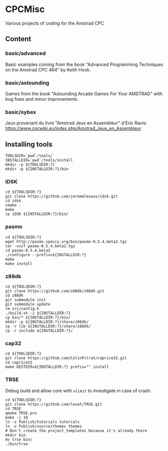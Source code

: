 # CPCMisc

Various projects of coding for the Amstrad CPC

## Content

### basic/advanced

Basic examples coming from the book "Advanced Programming Techniques on the
Amstrad CPC 464" by Keith Hook.

### basic/astounding

Games from the book "Astounding Arcade Games For Your AMSTRAD" with bug fixes
and minor improvements.

### basic/sybex

Jeux provenant du livre "Amstrad Jeux en Assembleur" d'Eric Ravis:
https://www.cpcwiki.eu/index.php/Amstrad_Jeux_en_Assembleur

## Installing tools

```
TOOLSDIR=`pwd`/tools/
INSTALLDIR=`pwd`/tools/install
mkdir -p ${TOOLSDIR:?}
mkdir -p ${INSTALLDIR:?}/bin
```

### iDSK

```
cd ${TOOLSDIR:?}
git clone https://github.com/jeromelesaux/idsk.git
cd idsk
cmake .
make
cp iDSK ${INSTALLDIR:?}/bin/
```

### pasmo

```
cd ${TOOLSDIR:?}
wget http://pasmo.speccy.org/bin/pasmo-0.5.4.beta2.tgz
tar -xvzf pasmo-0.5.4.beta2.tgz
cd pasmo-0.5.4.beta2
./configure --prefix=${INSTALLDIR:?}
make
make install
```

### z88dk

```
cd ${TOOLSDIR:?}
git clone https://github.com/z88dk/z88dk.git
cd z88dk
git submodule init
git submodule update
rm src/config.h
./build.sh -i ${INSTALLDIR:?}
cp bin/* ${INSTALLDIR:?}/bin/
mkdir -p ${INSTALLDIR:?}/share/z88dk/
cp -r lib ${INSTALLDIR:?}/share/z88dk/
cp -r include ${INSTALLDIR:?}/
```

### cap32

```
cd ${TOOLSDIR:?}
git clone https://github.com/ColinPitrat/caprice32.git
cd caprice32
make DESTDIR=${INSTALLDIR:?} prefix="" install
```

### TRSE

Debug build and allow core with `ulimit` to investigate in case of crash.

```
cd ${TOOLSDIR:?}
git clone https://github.com/leuat/TRSE.git
cd TRSE
qmake TRSE.pro
make -j 10
ln -s Publish/tutorials tutorials
ln -s Publish/source/themes themes
# Don't create the project_templates because it's already there
mkdir bin
mv trse bin/
./bin/trse
```
